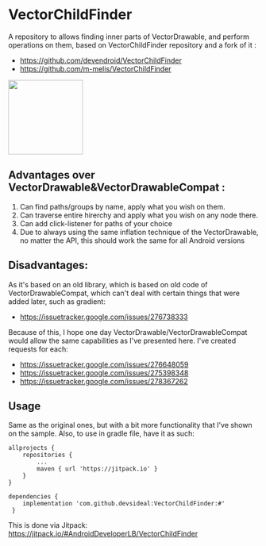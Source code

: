 # VectorChildFinder
A repository to allows finding inner parts of VectorDrawable, and perform operations on them, based on VectorChildFinder repository and a fork of it :

- https://github.com/devendroid/VectorChildFinder
- https://github.com/m-melis/VectorChildFinder

<img src="[https://github.com/AndroidDeveloperLB/VectorChildFinder/blob/main/extras/sample_video.gif?raw=true](https://github.com/AndroidDeveloperLB/VectorChildFinder/blob/main/extras/sample_video.gif?raw=true)" width="150" >

## Advantages over VectorDrawable&VectorDrawableCompat :

1. Can find paths/groups by name, apply what you wish on them.
2. Can traverse entire hirerchy and apply what you wish on any node there.
3. Can add click-listener for paths of your choice
4. Due to always using the same inflation technique of the VectorDrawable, no matter the API, this should work the same for all Android versions

## Disadvantages:
As it's based on an old library, which is based on old code of VectorDrawableCompat, which can't deal with certain things that were added later, such as gradient:

- https://issuetracker.google.com/issues/276738333

Because of this, I hope one day VectorDrawable/VectorDrawableCompat would allow the same capabilities as I've presented here.
I've created requests for each:

- https://issuetracker.google.com/issues/276648059
- https://issuetracker.google.com/issues/275398348
- https://issuetracker.google.com/issues/278367262

## Usage
Same as the original ones, but with a bit more functionality that I've shown on the sample.
Also, to use in gradle file, have it as such:

	allprojects {
		repositories {
			...
			maven { url 'https://jitpack.io' }
		}
	}
	
    dependencies {
        implementation 'com.github.devsideal:VectorChildFinder:#'
     }

This is done via Jitpack:
https://jitpack.io/#AndroidDeveloperLB/VectorChildFinder
